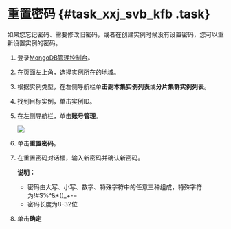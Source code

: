 # 重置密码 {#task_xxj_svb_kfb .task}

如果您忘记密码、需要修改旧密码，或者在创建实例时候没有设置密码，您可以重新设置实例的密码。

1.  登录[MongoDB管理控制台](https://mongodb.console.aliyun.com/#/mongodb/list)。 
2.  在页面左上角，选择实例所在的地域。 
3.  根据实例类型，在左侧导航栏单**击副本集实例列表**或**分片集群实例列表**。 
4.  找到目标实例，单击实例ID。 
5.  在左侧导航栏，单击**账号管理**。 

    ![](http://static-aliyun-doc.oss-cn-hangzhou.aliyuncs.com/assets/img/6711/154900811137271_zh-CN.png)

6.   单击**重置密码**。 
7.  在重置密码对话框，输入新密码并确认新密码。 

    **说明：** 

    -   密码由大写、小写、数字、特殊字符中的任意三种组成，特殊字符为!\#$%^&\*\(\)\_+-=
    -   密码长度为8-32位
8.  单击**确定** 

